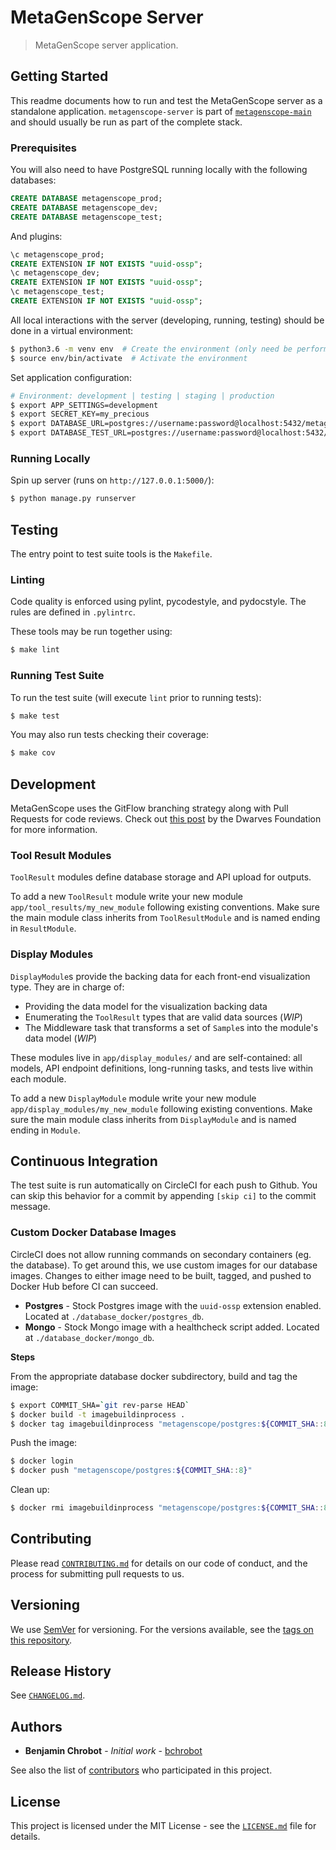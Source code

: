# MetaGenScope Server

> MetaGenScope server application.

## Getting Started

This readme documents how to run and test the MetaGenScope server as a standalone application. `metagenscope-server` is part of [`metagenscope-main`](https://github.com/bchrobot/metagenscope-main) and should usually be run as part of the complete stack.

### Prerequisites

You will also need to have PostgreSQL running locally with the following databases:

```sql
CREATE DATABASE metagenscope_prod;
CREATE DATABASE metagenscope_dev;
CREATE DATABASE metagenscope_test;
```

And plugins:

```sql
\c metagenscope_prod;
CREATE EXTENSION IF NOT EXISTS "uuid-ossp";
\c metagenscope_dev;
CREATE EXTENSION IF NOT EXISTS "uuid-ossp";
\c metagenscope_test;
CREATE EXTENSION IF NOT EXISTS "uuid-ossp";
```

All local interactions with the server (developing, running, testing) should be done in a virtual environment:

```sh
$ python3.6 -m venv env  # Create the environment (only need be performed once)
$ source env/bin/activate  # Activate the environment
```

Set application configuration:

```sh
# Environment: development | testing | staging | production
$ export APP_SETTINGS=development
$ export SECRET_KEY=my_precious
$ export DATABASE_URL=postgres://username:password@localhost:5432/metagenscope_dev
$ export DATABASE_TEST_URL=postgres://username:password@localhost:5432/metagenscope_test
```

### Running Locally

Spin up server (runs on `http://127.0.0.1:5000/`):

```sh
$ python manage.py runserver
```

## Testing

The entry point to test suite tools is the `Makefile`.

### Linting

Code quality is enforced using pylint, pycodestyle, and pydocstyle. The rules are defined in `.pylintrc`.

These tools may be run together using:

```sh
$ make lint
```

### Running Test Suite

To run the test suite (will execute  `lint` prior to running tests):

```sh
$ make test
```

You may also run tests checking their coverage:

```sh
$ make cov
```

## Development

MetaGenScope uses the GitFlow branching strategy along with Pull Requests for code reviews. Check out [this post](https://devblog.dwarvesf.com/post/git-best-practices/) by the Dwarves Foundation for more information.

### Tool Result Modules

`ToolResult` modules define database storage and API upload for outputs.

To add a new `ToolResult` module write your new module `app/tool_results/my_new_module` following existing conventions. Make sure the main module class inherits from `ToolResultModule` and is named ending in `ResultModule`.

### Display Modules

`DisplayModule`s provide the backing data for each front-end visualization type. They are in charge of:

- Providing the data model for the visualization backing data
- Enumerating the `ToolResult` types that are valid data sources (_WIP_)
- The Middleware task that transforms a set of `Sample`s into the module's data model (_WIP_)

These modules live in `app/display_modules/` and are self-contained: all models, API endpoint definitions, long-running tasks, and tests live within each module.

To add a new `DisplayModule` module write your new module `app/display_modules/my_new_module` following existing conventions. Make sure the main module class inherits from `DisplayModule` and is named ending in `Module`.

## Continuous Integration

The test suite is run automatically on CircleCI for each push to Github. You can skip this behavior for a commit by appending `[skip ci]` to the commit message.

### Custom Docker Database Images

CircleCI does not allow running commands on secondary containers (eg. the database). To get around this, we use custom images for our database images. Changes to either image need to be built, tagged, and pushed to Docker Hub before CI can succeed.

- **Postgres** - Stock Postgres image with the `uuid-ossp` extension enabled. Located at `./database_docker/postgres_db`.
- **Mongo** - Stock Mongo image with a healthcheck script added. Located at `./database_docker/mongo_db`.

**Steps**

From the appropriate database docker subdirectory, build and tag the image:

```sh
$ export COMMIT_SHA=`git rev-parse HEAD`
$ docker build -t imagebuildinprocess .
$ docker tag imagebuildinprocess "metagenscope/postgres:${COMMIT_SHA::8}"
```

Push the image:

```sh
$ docker login
$ docker push "metagenscope/postgres:${COMMIT_SHA::8}"
```

Clean up:

```sh
$ docker rmi imagebuildinprocess "metagenscope/postgres:${COMMIT_SHA::8}"
```

## Contributing

Please read [`CONTRIBUTING.md`](CONTRIBUTING.md) for details on our code of conduct, and the process for submitting pull requests to us.

## Versioning

We use [SemVer](http://semver.org/) for versioning. For the versions available, see the [tags on this repository][project-tags].

## Release History

See [`CHANGELOG.md`](CHANGELOG.md).

## Authors

* **Benjamin Chrobot** - _Initial work_ - [bchrobot](https://github.com/bchrobot)

See also the list of [contributors][contributors] who participated in this project.

## License

This project is licensed under the MIT License - see the [`LICENSE.md`](LICENSE.md) file for details.


[project-tags]: https://github.com/bchrobot/metagenscope-server/tags
[contributors]: https://github.com/bchrobot/metagenscope-server/contributors
